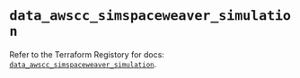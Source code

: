 # `data_awscc_simspaceweaver_simulation`

Refer to the Terraform Registory for docs: [`data_awscc_simspaceweaver_simulation`](https://registry.terraform.io/providers/hashicorp/awscc/0.70.0/docs/data-sources/simspaceweaver_simulation).
